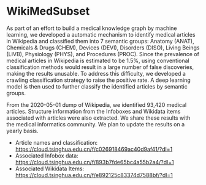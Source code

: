 # WikiMedSubset

As part of an effort to build a medical knowledge graph by machine learning, we developed a automatic mechanism to identify medical articles in Wikipedia and classified them into 7 semantic groups: Anatomy (ANAT), Chemicals & Drugs (CHEM), Devices (DEVI), Disorders (DISO), Living Beings (LIVB), Physiology (PHYS), and Procedures (PROC). Since the prevalence of medical articles in Wikipedia is estimated to be 1.5%, using conventional classification methods would result in a large number of false discoveries, making the results unusable. To address this difficulty, we developed a crawling classification strategy to raise the positive rate. A deep learning model is then used to further classify the identified articles by semantic groups.

From the 2020-05-01 dump of Wikipedia, we identified 93,420 medical articles. Structure information from the Infoboxes and Wikidata items associated with articles were also extracted. We share these results with the medical informatics community. We plan to update the results on a yearly basis.

- Article names and classification: https://cloud.tsinghua.edu.cn/f/c026918469ac40d9af41/?dl=1
- Associated Infobox data: https://cloud.tsinghua.edu.cn/f/893b7fde65bc4a55b2a4/?dl=1
- Associated Wikidata Items: https://cloud.tsinghua.edu.cn/f/e892125c83374d7588bf/?dl=1

